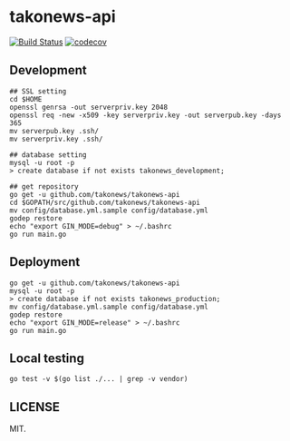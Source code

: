 takonews-api
===========

[![Build Status](https://travis-ci.org/takonews/takonews-api.png?branch=master)](https://travis-ci.org/takonews/takonews-api)
[![codecov](https://codecov.io/gh/takonews/takonews-api/branch/master/graph/badge.svg)](https://codecov.io/gh/takonews/takonews-api)

## Development

```
## SSL setting
cd $HOME
openssl genrsa -out serverpriv.key 2048
openssl req -new -x509 -key serverpriv.key -out serverpub.key -days 365
mv serverpub.key .ssh/
mv serverpriv.key .ssh/

## database setting
mysql -u root -p
> create database if not exists takonews_development;

## get repository
go get -u github.com/takonews/takonews-api
cd $GOPATH/src/github.com/takonews/takonews-api
mv config/database.yml.sample config/database.yml
godep restore
echo "export GIN_MODE=debug" > ~/.bashrc
go run main.go
```

## Deployment

```
go get -u github.com/takonews/takonews-api
mysql -u root -p
> create database if not exists takonews_production;
mv config/database.yml.sample config/database.yml
godep restore
echo "export GIN_MODE=release" > ~/.bashrc
go run main.go
```

## Local testing

```
go test -v $(go list ./... | grep -v vendor)
```

## LICENSE

MIT.
